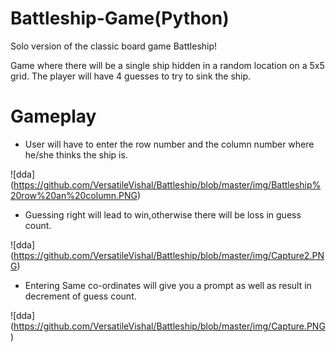 # Battleship-Game(Python)

Solo version of the classic board game Battleship!

Game where there will be a single ship hidden in a random location on a 5x5 grid.
The player will have 4 guesses to try to sink the ship.

# Gameplay

* User will have to enter the  row number and the column number where he/she thinks the ship is.

![dda] (https://github.com/VersatileVishal/Battleship/blob/master/img/Battleship%20row%20an%20column.PNG)

* Guessing right will lead to win,otherwise there will be loss in guess count.

![dda] (https://github.com/VersatileVishal/Battleship/blob/master/img/Capture2.PNG)

* Entering Same co-ordinates will give you a prompt as well as result in decrement of guess count.

![dda] (https://github.com/VersatileVishal/Battleship/blob/master/img/Capture.PNG)
